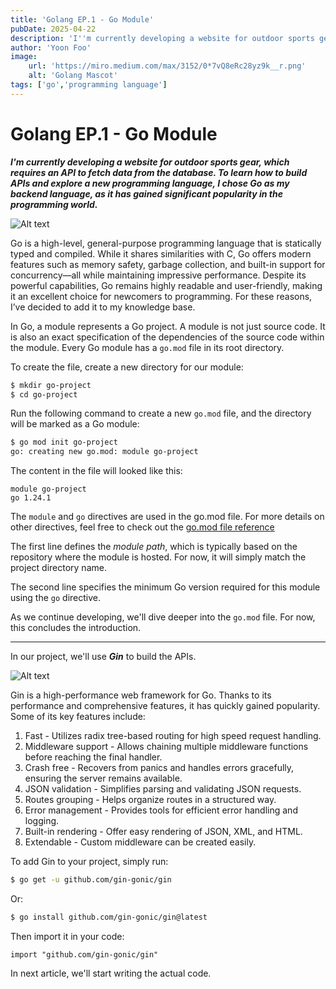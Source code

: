 ```yaml
---
title: 'Golang EP.1 - Go Module'
pubDate: 2025-04-22
description: 'I''m currently developing a website for outdoor sports gear, which requires an API to fetch data from the database. To learn how to build APIs and explore a new programming language, I chose Go as my backend language, as it has gained significant popularity in the programming world.'
author: 'Yoon Foo'
image:
    url: 'https://miro.medium.com/max/3152/0*7vQ8eRc28yz9k__r.png'
    alt: 'Golang Mascot'
tags: ['go','programming language']
---
```


# Golang EP.1 - Go Module

***I'm currently developing a website for outdoor sports gear, which requires an API to fetch data from the database. To learn how to build APIs and explore a new programming language, I chose Go as my backend language, as it has gained significant popularity in the programming world.***

![Alt text](https://miro.medium.com/max/3152/0*7vQ8eRc28yz9k__r.png 'Golang Mascot')

Go is a high-level, general-purpose programming language that is statically typed and compiled. While it shares similarities with C, Go offers modern features such as memory safety, garbage collection, and built-in support for concurrency—all while maintaining impressive performance. Despite its powerful capabilities, Go remains highly readable and user-friendly, making it an excellent choice for newcomers to programming. For these reasons, I’ve decided to add it to my knowledge base.

In Go, a module represents a Go project. A module is not just source code. It is also an exact specification of the dependencies of the source code within the module. Every Go module has a `go.mod` file in its root directory. 

To create the file, create a new directory for our module:

```bash
$ mkdir go-project
$ cd go-project 
```

Run the following command to create a new `go.mod` file, and the directory will be marked as a Go module:

```bash
$ go mod init go-project
go: creating new go.mod: module go-project
```

The content in the file will looked like this:

```golang
module go-project
go 1.24.1
```

The `module` and `go` directives are used in the go.mod file. For more details on other directives, feel free to check out the [go.mod file reference](https://go.dev/doc/modules/gomod-ref)

The first line defines the *module path*, which is typically based on the repository where the module is hosted. For now, it will simply match the project directory name.

The second line specifies the minimum Go version required for this module using the `go` directive.

As we continue developing, we'll dive deeper into the `go.mod` file. For now, this concludes the introduction.

---

In our project, we'll use ***Gin*** to build the APIs. 

![Alt text](https://gin-gonic.com/_astro/gin.D6H2T_2v_ZD2G7l.webp 'Golang Gin')

Gin is a high-performance web framework for Go. Thanks to its performance and comprehensive features, it has quickly gained popularity.
Some of its key features include:

1. Fast - Utilizes radix tree-based routing for high speed request handling.
2. Middleware support - Allows chaining multiple middleware functions before reaching the final handler.
3. Crash free - Recovers from panics and handles errors gracefully, ensuring the server remains available.
4. JSON validation - Simplifies parsing and validating JSON requests.
5. Routes grouping - Helps organize routes in a structured way.
6. Error management - Provides tools for efficient error handling and logging.
7. Built-in rendering - Offer easy rendering of JSON, XML, and HTML.
8. Extendable - Custom middleware can be created easily.

To add Gin to your project, simply run:

```bash
$ go get -u github.com/gin-gonic/gin
```

Or:

```bash
$ go install github.com/gin-gonic/gin@latest
```

Then import it in your code:

```golang
import "github.com/gin-gonic/gin"
```

In next article, we'll start writing the actual code.
